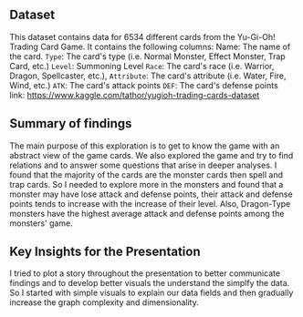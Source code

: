 ## Dataset
This dataset contains data for 6534 different cards from the Yu-Gi-Oh! Trading Card Game. It contains the following columns: Name: The name of the card.
`Type`: The card's type (i.e. Normal Monster, Effect Monster, Trap Card, etc.)
`Level`: Summoning Level
`Race`: The card's race (i.e. Warrior, Dragon, Spellcaster, etc.),
`Attribute`: The card's attribute (i.e. Water, Fire, Wind, etc.)
`ATK`: The card's attack points
`DEF`: The card's defense points
<br>
link: https://www.kaggle.com/tathor/yugioh-trading-cards-dataset


## Summary of findings
The main purpose of this exploration is to get to know the game with an abstract view of the game cards. We also explored the game and try to find relations and to answer some questions that arise in deeper analyses.
I found that the majority of the cards are the monster cards then spell and trap cards. So I needed to explore more in the monsters and found that a monster may have lose attack and defense points, their attack and defense points tends to increase with the increase of their level. Also, Dragon-Type monsters have the highest average attack and defense points among the monsters' game.

## Key Insights for the Presentation
I tried to plot a story throughout the presentation to better communicate findings and to develop better visuals the understand the simplfy the data. So I started with simple visuals to explain our data fields and then gradually increase the graph complexity and dimensionality.

